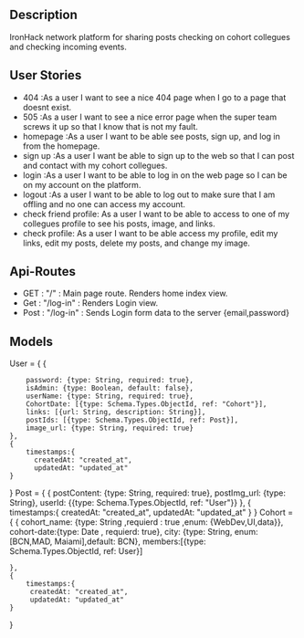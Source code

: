 ## Description 

IronHack network platform for sharing posts checking on cohort collegues and checking incoming events.

## User Stories

- 404 :As a user I want to see a nice 404 page when I go to a page that doesnt exist.
- 505 :As a user I want to see a nice error page when the super team screws it up so that I know that is not my fault.
- homepage :As a user I want to be able see posts, sign up, and log in from the homepage.
- sign up :As a user I want be able to sign up to the web so that I can post and contact with my cohort collegues.
- login :As a user I want to be able to log in on the web page so I can be on my account on the platform.
- logout :As a user I want to be able to log out to make sure that I am offling and no one can access my account.
- check friend profile: As a user I want to be able to access to one of my collegues profile to see his posts, image, and links.
- check profile: As a user I want to be able access my profile, edit my links, edit my posts, delete my posts, and change my image.

## Api-Routes

- GET : "/" : Main page route. Renders home index view.
- Get : "/log-in" : Renders Login view.
- Post : "/log-in" : Sends Login form data to the server {email,password}

## Models
User = {
    {
        
        password: {type: String, required: true},
        isAdmin: {type: Boolean, default: false},
        userName: {type: String, required: true},
        CohortDate: [{type: Schema.Types.ObjectId, ref: "Cohort"}],
        links: [{url: String, description: String}],
        postIds: [{type: Schema.Types.ObjectId, ref: Post}],
        image_url: {type: String, required: true}
    },
    {
        timestamps:{
          createdAt: "created_at",
          updatedAt: "updated_at"
    }
}
Post = {
    {
        postContent: {type: String, required: true},
        postImg_url: {type: String},
        userId: {{type: Schema.Types.ObjectId, ref: "User"}}
    },
    {
       timestamps:{
         createdAt: "created_at",
         updatedAt: "updated_at"
    }
}
Cohort = {
        {
        cohort_name: {type: String ,requierd : true ,enum: {WebDev,UI,data}},
        cohort-date:{type: Date , requierd: true},
        city: {type: String, enum:[BCN,MAD, Maiami],default: BCN},
        members:[{type: Schema.Types.ObjectId, ref: User}]
        
    },
    {
        timestamps:{
         createdAt: "created_at",
         updatedAt: "updated_at"
    }
}